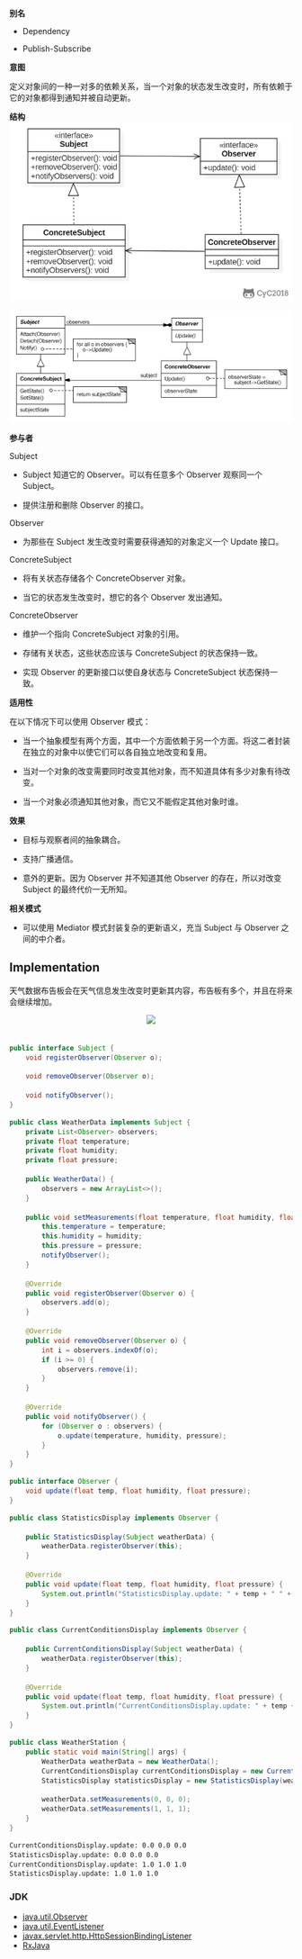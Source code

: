 **别名**

-   Dependency

-   Publish-Subscribe

**意图**

定义对象间的一种一对多的依赖关系，当一个对象的状态发生改变时，所有依赖于它的对象都得到通知并被自动更新。


**结构**
![](image/2021-04-10-15-33-27.png)

![244171718081.png](media/7f6de13b5ce6b6c8c6ed6422472d1c32.png)

**参与者**

Subject

-   Subject 知道它的 Observer。可以有任意多个 Observer 观察同一个 Subject。

-   提供注册和删除 Observer 的接口。

Observer

-   为那些在 Subject 发生改变时需要获得通知的对象定义一个 Update 接口。

ConcreteSubject

-   将有关状态存储各个 ConcreteObserver 对象。

-   当它的状态发生改变时，想它的各个 Observer 发出通知。

ConcreteObserver

-   维护一个指向 ConcreteSubject 对象的引用。

-   存储有关状态，这些状态应该与 ConcreteSubject 的状态保持一致。

-   实现 Observer 的更新接口以使自身状态与 ConcreteSubject 状态保持一致。

**适用性**

在以下情况下可以使用 Observer 模式：

-   当一个抽象模型有两个方面，其中一个方面依赖于另一个方面。将这二者封装在独立的对象中以使它们可以各自独立地改变和复用。

-   当对一个对象的改变需要同时改变其他对象，而不知道具体有多少对象有待改变。

-   当一个对象必须通知其他对象，而它又不能假定其他对象时谁。

**效果**

-   目标与观察者间的抽象耦合。

-   支持广播通信。

-   意外的更新。因为 Observer 并不知道其他 Observer 的存在，所以对改变 Subject
    的最终代价一无所知。

**相关模式**

-   可以使用 Mediator 模式封装复杂的更新语义，充当 Subject 与 Observer
    之间的中介者。


## Implementation

天气数据布告板会在天气信息发生改变时更新其内容，布告板有多个，并且在将来会继续增加。

<div align="center"> <img src="https://cs-notes-1256109796.cos.ap-guangzhou.myqcloud.com/b1df9732-86ce-4d69-9f06-fba1db7b3b5a.jpg"/> </div><br>

```java
public interface Subject {
    void registerObserver(Observer o);

    void removeObserver(Observer o);

    void notifyObserver();
}
```

```java
public class WeatherData implements Subject {
    private List<Observer> observers;
    private float temperature;
    private float humidity;
    private float pressure;

    public WeatherData() {
        observers = new ArrayList<>();
    }

    public void setMeasurements(float temperature, float humidity, float pressure) {
        this.temperature = temperature;
        this.humidity = humidity;
        this.pressure = pressure;
        notifyObserver();
    }

    @Override
    public void registerObserver(Observer o) {
        observers.add(o);
    }

    @Override
    public void removeObserver(Observer o) {
        int i = observers.indexOf(o);
        if (i >= 0) {
            observers.remove(i);
        }
    }

    @Override
    public void notifyObserver() {
        for (Observer o : observers) {
            o.update(temperature, humidity, pressure);
        }
    }
}
```

```java
public interface Observer {
    void update(float temp, float humidity, float pressure);
}
```

```java
public class StatisticsDisplay implements Observer {

    public StatisticsDisplay(Subject weatherData) {
        weatherData.registerObserver(this);
    }

    @Override
    public void update(float temp, float humidity, float pressure) {
        System.out.println("StatisticsDisplay.update: " + temp + " " + humidity + " " + pressure);
    }
}
```

```java
public class CurrentConditionsDisplay implements Observer {

    public CurrentConditionsDisplay(Subject weatherData) {
        weatherData.registerObserver(this);
    }

    @Override
    public void update(float temp, float humidity, float pressure) {
        System.out.println("CurrentConditionsDisplay.update: " + temp + " " + humidity + " " + pressure);
    }
}
```

```java
public class WeatherStation {
    public static void main(String[] args) {
        WeatherData weatherData = new WeatherData();
        CurrentConditionsDisplay currentConditionsDisplay = new CurrentConditionsDisplay(weatherData);
        StatisticsDisplay statisticsDisplay = new StatisticsDisplay(weatherData);

        weatherData.setMeasurements(0, 0, 0);
        weatherData.setMeasurements(1, 1, 1);
    }
}
```

```html
CurrentConditionsDisplay.update: 0.0 0.0 0.0
StatisticsDisplay.update: 0.0 0.0 0.0
CurrentConditionsDisplay.update: 1.0 1.0 1.0
StatisticsDisplay.update: 1.0 1.0 1.0
```

### JDK

- [java.util.Observer](http://docs.oracle.com/javase/8/docs/api/java/util/Observer.html)
- [java.util.EventListener](http://docs.oracle.com/javase/8/docs/api/java/util/EventListener.html)
- [javax.servlet.http.HttpSessionBindingListener](http://docs.oracle.com/javaee/7/api/javax/servlet/http/HttpSessionBindingListener.html)
- [RxJava](https://github.com/ReactiveX/RxJava)
